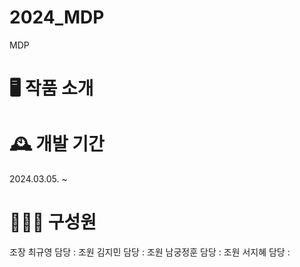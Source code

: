 # 2024_MDP
MDP

# 🖥 작품 소개

# 🕰 개발 기간
2024.03.05. ~ 

# 👨‍👦‍👦 구성원
조장 최규영 
담당 : 
조원 김지민
담당 :
조원 남궁정훈
담당 :
조원 서지혜
담당 :
